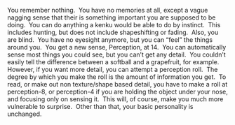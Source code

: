 You remember nothing.  You have no memories at all, except a vague nagging sense that their is something important you are supposed to be doing.  You can do anything a kenku would be able to do by instinct.  This includes hunting, but does not include shapeshifting or fading.  Also, you are blind.  You have no eyesight anymore, but you can “feel” the things around you.  You get a new sense, Perception, at 14.  You can automatically sense most things you could see, but you can’t get any detail.  You couldn’t easily tell the difference between a softball and a grapefruit, for example.  However, if you want more detail, you can attempt a perception roll.  The degree by which you make the roll is the amount of information you get.  To read, or make out non texture/shape based detail, you have to make a roll at perception-8, or perception-4 if you are holding the object under your nose, and focusing only on sensing it.  This will, of course, make you much more vulnerable to surprise.  Other than that, your basic personality is unchanged.